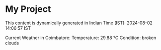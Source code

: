 # My Project

This content is dynamically generated in Indian Time (IST): 2024-08-02 14:06:57 IST


Current Weather in Coimbatore:
Temperature: 29.88 °C
Condition: broken clouds
